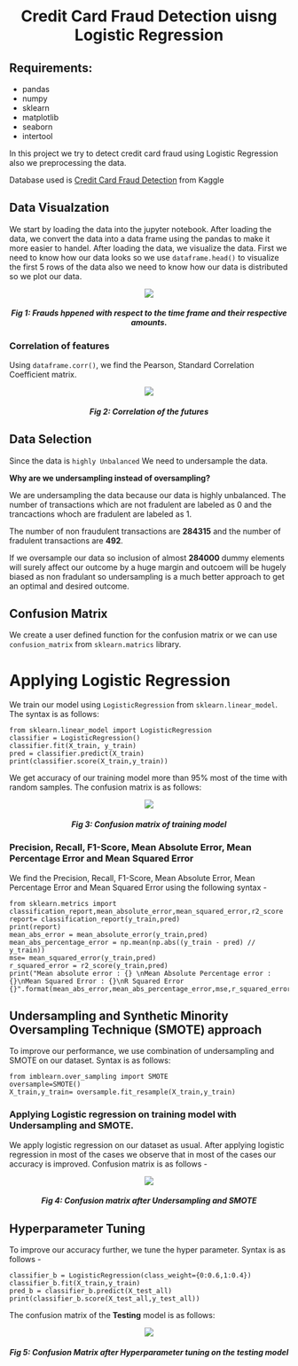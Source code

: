 <h1 align = center>Credit Card Fraud Detection uisng Logistic Regression</h1>

## Requirements:
- pandas
- numpy
- sklearn
- matplotlib
- seaborn
- intertool

In this project we try to detect credit card fraud using Logistic Regression also we preprocessing the data.

Database used is [Credit Card Fraud Detection](https://www.kaggle.com/mlg-ulb/creditcardfraud) from Kaggle

## Data Visualzation
We start by loading the data into the jupyter notebook. After loading the data, we convert the data into a data frame using the pandas to make it more easier to handel.
After loading the data, we visualize the data. First we need to know how our data looks so we use `dataframe.head()` to visualize the first 5 rows of the data also we need to know how our data is distributed so we plot our data.

<p align='center'><img src = 'https://user-images.githubusercontent.com/54438860/119931359-19632800-bf36-11eb-949e-3318c7e9fe54.png'></p>
<h5 align = 'center'> Fig 1: Frauds hppened with respect to the time frame and their respective amounts.</h5>

### Correlation of features
Using `dataframe.corr()`, we find the Pearson, Standard Correlation Coefficient matrix.
<p align = 'center'><img src = 'https://user-images.githubusercontent.com/54438860/119931225-d7d27d00-bf35-11eb-81e4-6bad164137ab.png'></p>
<h5 align = 'center'>Fig 2: Correlation of the futures</h5>

## Data Selection
Since the data is `highly Unbalanced` We need to undersample the data.

**Why are we undersampling instead of oversampling?**

We are undersampling the data because our data is highly unbalanced. The number of transactions which are not fradulent are labeled as 0 and the trancactions whoch are fradulent are labeled as 1.

The number of non fraudulent transactions are **284315** and the number of fradulent transactions are **492**.

If we oversample our data so inclusion of almost **284000** dummy elements will surely affect our outcome by a huge margin and outcoem will be hugely biased as non fradulant so undersampling is a much better approach to get an optimal and desired outcome.

## Confusion Matrix
We create a user defined function for the confusion matrix or we can use `confusion_matrix` from `sklearn.matrics` library.

# Applying Logistic Regression
We train our model using `LogisticRegression` from `sklearn.linear_model`.
The syntax is as follows:
```
from sklearn.linear_model import LogisticRegression
classifier = LogisticRegression()
classifier.fit(X_train, y_train)
pred = classifier.predict(X_train)
print(classifier.score(X_train,y_train))
```
We get accuracy of our training model more than 95% most of the time with random samples.
The confusion matrix is as follows: 
<p align = center><img src = https://user-images.githubusercontent.com/54438860/119933900-ce4b1400-bf39-11eb-964d-1d853a450eee.png></p>
<h5 align = center>Fig 3: Confusion matrix of training model</h5>

### Precision, Recall, F1-Score, Mean Absolute Error, Mean Percentage Error and Mean Squared Error
We find the Precision, Recall, F1-Score, Mean Absolute Error, Mean Percentage Error and Mean Squared Error using the following syntax - 
```
from sklearn.metrics import classification_report,mean_absolute_error,mean_squared_error,r2_score
report= classification_report(y_train,pred)
print(report)
mean_abs_error = mean_absolute_error(y_train,pred)
mean_abs_percentage_error = np.mean(np.abs((y_train - pred) // y_train))
mse= mean_squared_error(y_train,pred)
r_squared_error = r2_score(y_train,pred)
print("Mean absolute error : {} \nMean Absolute Percentage error : {}\nMean Squared Error : {}\nR Squared Error  {}".format(mean_abs_error,mean_abs_percentage_error,mse,r_squared_error))
```

## Undersampling and Synthetic Minority Oversampling Technique (SMOTE) approach
To improve our performance, we use combination of undersampling and SMOTE on our dataset.
Syntax is as follows:
```
from imblearn.over_sampling import SMOTE
oversample=SMOTE()
X_train,y_train= oversample.fit_resample(X_train,y_train)
```
### Applying Logistic regression on training model with Undersampling and SMOTE.
We apply logistic regression on our dataset as usual. After applying logistic regression in most of the cases we observe that in most of the cases our accuracy is improved. Confusion matrix is as follows - 
<p align = center><img src = https://user-images.githubusercontent.com/54438860/119935609-9d201300-bf3c-11eb-98d3-21d4320ab67b.png></p>
<h5 align = center>Fig 4: Confusion matrix after Undersampling and SMOTE</h5>

## Hyperparameter Tuning
To improve our accuracy further, we tune the hyper parameter.
Syntax is as follows - 
```
classifier_b = LogisticRegression(class_weight={0:0.6,1:0.4})
classifier_b.fit(X_train,y_train)
pred_b = classifier_b.predict(X_test_all)
print(classifier_b.score(X_test_all,y_test_all))
```
The confusion matrix of the **Testing** model is as follows:
<p align = center><img src = https://user-images.githubusercontent.com/54438860/119936048-61397d80-bf3d-11eb-9946-0b44571e8418.png></p>
<h5 align = center>Fig 5: Confusion Matrix after Hyperparameter tuning on the testing model</h5>
